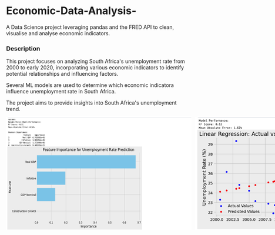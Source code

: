 # Economic-Data-Analysis-

A Data Science project leveraging pandas and the FRED API to clean, visualise and analyse economic indicators.

### Description

This project focuses on analyzing South Africa's unemployment rate from 2000 to early 2020, incorporating various economic indicators to identify potential relationships and influencing factors.

Several ML models are used to determine which economic indicatora influence unemployment rate in South Africa.

The project aims to provide insights into South Africa's unemployment trend.

<div style="display: flex; flex-direction: row; gap: 10px;">
  <img src="./Images/Visual1.png" alt="Image 1" style="width: 640px; height: auto;" >
  <img src="./Images/Visual2.png" alt="Image 2" style="width: 640px; height: auto;" >
  <img src="./Images/Visual3.png" alt="Image 2" style="width: 640px; height: auto;" >
  <img src="./Images/Visual4.png" alt="Image 2" style="width: 640px; height: auto;" >
</div>
